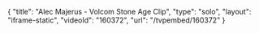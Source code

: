 {
    "title": "Alec Majerus - Volcom Stone Age Clip",
    "type": "solo",
    "layout": "iframe-static",
    "videoId": "160372",
    "url": "\/tvpembed\/160372"
}